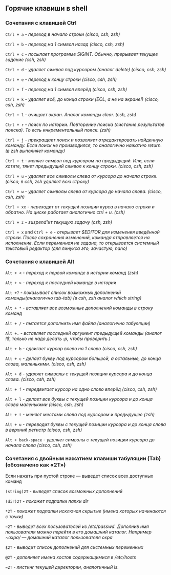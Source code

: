 ## Горячие клавиши в shell

### **Сочетания с клавишей Ctrl**

`Ctrl + a` - *переход в начало строки (cisco, csh, zsh)*

`Ctrl + b` - *переход на 1 символ назад (cisco, csh, zsh)*

`Ctrl + c` - *посылает программе SIGINT. Обычно, прерывает текущее задание (csh, zsh)*

`Ctrl + d` - *удаляет символ под курсором (аналог delete) (cisco, csh, zsh)*

`Ctrl + e` - *переход к концу строки (cisco, csh, zsh)*

`Ctrl + f` - *переход на 1 символ вперёд (cisco, csh, zsh)*

`Ctrl + k` - *удаляет всё, до конца строки (EOL, а не на экране!) (cisco, csh, zsh)*

`Ctrl + l` - *очищает экран. Аналог команды clear. (csh, zsh)*

`Ctrl + r` - *поиск по истории. Повторение поиска (листание результатов поиска). То есть инкрементальный поиск. (zsh)*

`Ctrl + j` - *прекращает поиск и позволяет отредактировать найденную команду. Если поиск не производился, то аналогично нажатию return. (в zsh выполняет команду)*

`Ctrl + t` - *меняет символ под курсором на предыдущий. Или, если хотите, тянет предыдущий символ к концу строки. (cisco, csh, zsh)*

`Ctrl + u` - *удаляет все символы слева от курсора до начала строки. (cisco, в csh, zsh удаляет всю строку)*

`Ctrl + w` - *удаляет символы слева от курсора до начала слова. (cisco, csh, zsh)*

`Ctrl + xx` - *переходит от текущей позиции курса в начало строки и обратно. На циске работает аналогично ctrl + u. (csh)*

`Ctrl + z` - *suspend'ит текущую задачу (csh, zsh)*

`Ctrl + x` and `Ctrl + e` - *открывает $EDITOR для изменения введённой строки. После сохранения изменений, команда отправляется на исполнение. Если переменная не задана, то открывается системный текстовый редактор (для линукса это, зачастую, nano)*


### **Сочетания с клавишей Alt**

`Alt + <` - *переход к первой команде в истории команд (zsh)*

`Alt + >` - *переход к последней команде в истории*

`Alt +?` - *показывает список возможных дополнений команды(аналогично tab-tab) (в csh, zsh аналог which string)*

`Alt + *` - *вставляет все возможные дополнений команды в строку команд*

`Alt + /` - *пытается дополнить имя файла (аналогично табуляции)*

`Alt +.` - *вставляет последний аргумент предыдущей команды (аналог !$, только не надо делать :p, чтобы проверить )*

`Alt + b` - *сдвигает курсор влево на 1 слово (cisco, csh, zsh)*

`Alt + c` - *делает букву под курсором большой, а остальные, до конца слова, маленькими. (cisco, csh, zsh)*

`Alt + d` - *удаляет символы с текущей позиции курсора и до конца слова. (cisco, csh, zsh)*

`Alt + f` - *передвигает курсор на одно слово вперёд (cisco, csh, zsh)*

`Alt + l` - *делает все буквы с текущей позиции курсора и до конца слова маленькими (cisco, csh, zsh)*

`Alt + t` - *меняет местами слова под курсором и предыдущее (zsh)*

`Alt + u` - *переводит буквы с текущей позиции курсора и до конца слова в верхний регистр (cisco, csh, zsh)*

`Alt + back-space` - *удаляет символы с текущей позиции курсора до начала слова (cisco, csh, zsh)*


### **Сочетания с двойным нажатием клавиши табуляции (Tab) (обозначено как «2Т»)**

Если нажать при пустой строке — выведет список всех доступных команд

`(string)2T` - *выведет список возможных дополнений*

`(dir)2T` - *покажет подпапки папки dir*

`*2T` - *покажет подпапки исключая скрытые (имена которых начинаются с точки)*

`~2T` - *выведет всех пользователей из /etc/passwd. Дополнив имя пользователя можно перейти в его домашний каталог. Например ~oxpa/ — домашний каталог пользователя oxpa*

`$2T` - *выводит список дополнений для системных переменных*

`@2T` - *дополняет имена хостов содержащимися в /etc/hosts*

`=2T` - *листинг текущей директории, аналогичный ls.*
